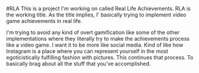 #RLA 
This is a project I'm working on called Real Life Achievements. RLA is the working title. As the title implies, I' basically trying to implement video game achievements in real life.

I'm trying to avoid any kind of overt gamification like some of the other implementations where they literally try to make the achievements process like a video game. I want it to be more like social media. Kind of like how Instagram is a place where you can represent yourself in the most egoticistically fulfilling fashion with pictures. This continues that process. To basically brag about all the stuff that you've accomplished. 



